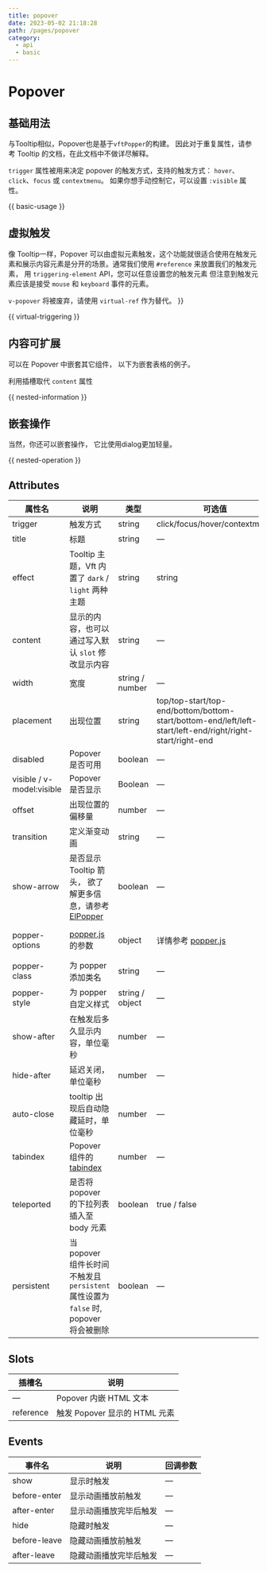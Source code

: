 ```yaml
---
title: popover
date: 2023-05-02 21:18:28
path: /pages/popover
category:
  - api
  - basic
---
```



# Popover

<!-- more -->

## 基础用法

与Tooltip相似，Popover也是基于`vftPopper`的构建。 因此对于重复属性，请参考 Tooltip 的文档，在此文档中不做详尽解释。

`trigger` 属性被用来决定 popover 的触发方式，支持的触发方式： `hover`、`click`、`focus`
或 `contextmenu`。 如果你想手动控制它，可以设置 `:visible` 属性。

{{ basic-usage }}

## 虚拟触发

像 Tooltip一样，Popover
可以由虚拟元素触发，这个功能就很适合使用在触发元素和展示内容元素是分开的场景。通常我们使用 `#reference`
来放置我们的触发元素， 用 `triggering-element` API，您可以任意设置您的触发元素
但注意到触发元素应该是接受 `mouse` 和 `keyboard` 事件的元素。 

`v-popover` 将被废弃，请使用 `virtual-ref` 作为替代。 }}

{{ virtual-triggering }}

## 内容可扩展

可以在 Popover 中嵌套其它组件， 以下为嵌套表格的例子。

利用插槽取代 `content` 属性

{{ nested-information }}

## 嵌套操作

当然，你还可以嵌套操作， 它比使用dialog更加轻量。

{{ nested-operation }}

## Attributes

| 属性名                       | 说明                                                                                                                        | 类型              | 可选值                                                                                                       | 默认值                                                                        |
| ------------------------- | ------------------------------------------------------------------------------------------------------------------------- | --------------- | --------------------------------------------------------------------------------------------------------- | -------------------------------------------------------------------------- |
| trigger                   | 触发方式                                                                                                                      | string          | click/focus/hover/contextmenu                                                                             | hover                                                                      |
| title                     | 标题                                                                                                                        | string          | —                                                                                                         | —                                                                          |
| effect                    | Tooltip 主题，Vft 内置了 `dark` / `light` 两种主题                                                                         | string          | string                                                                                                    | light                                                                      |
| content                   | 显示的内容，也可以通过写入默认 `slot` 修改显示内容                                                                                             | string          | —                                                                                                         | —                                                                          |
| width                     | 宽度                                                                                                                        | string / number | —                                                                                                         | 最小宽度 150px                                                                 |
| placement                 | 出现位置                                                                                                                      | string          | top/top-start/top-end/bottom/bottom-start/bottom-end/left/left-start/left-end/right/right-start/right-end | bottom                                                                     |
| disabled                  | Popover 是否可用                                                                                                              | boolean         | —                                                                                                         | false                                                                      |
| visible / v-model:visible | Popover 是否显示                                                                                                              | Boolean         | —                                                                                                         | false                                                                      |
| offset                    | 出现位置的偏移量                                                                                                                  | number          | —                                                                                                         | 0                                                                          |
| transition                | 定义渐变动画                                                                                                                    | string          | —                                                                                                         | vft-fade-in-linear                                                          |
| show-arrow                | 是否显示 Tooltip 箭头， 欲了解更多信息，请参考 [ElPopper](https://github.com/element-plus/element-plus/tree/dev/packages/components/popper) | boolean         | —                                                                                                         | true                                                                       |
| popper-options            | [popper.js](https://popper.js.org/docs/v2/) 的参数                                                                           | object          | 详情参考 [popper.js](https://popper.js.org/docs/v2/)                                                          | `{modifiers: [{name: 'computeStyles',options: {gpuAcceleration: false}}]}` |
| popper-class              | 为 popper 添加类名                                                                                                             | string          | —                                                                                                         | —                                                                          |
| popper-style              | 为 popper 自定义样式                                                                                                            | string / object | —                                                                                                         | —                                                                          |
| show-after                | 在触发后多久显示内容，单位毫秒                                                                                                           | number          | —                                                                                                         | 0                                                                          |
| hide-after                | 延迟关闭，单位毫秒                                                                                                                 | number          | —                                                                                                         | 200                                                                        |
| auto-close                | tooltip 出现后自动隐藏延时，单位毫秒                                                                                                    | number          | —                                                                                                         | 0                                                                          |
| tabindex                  | Popover 组件的 [tabindex](https://developer.mozilla.org/zh-CN/docs/Web/HTML/Global_attributes/tabindex)                      | number          | —                                                                                                         | —                                                                          |
| teleported                | 是否将 popover 的下拉列表插入至 body 元素                                                                                              | boolean         | true / false                                                                                              | true                                                                       |
| persistent                | 当 popover 组件长时间不触发且 `persistent` 属性设置为 `false` 时, popover 将会被删除                                                           | boolean         | —                                                                                                         | true                                                                       |

## Slots

| 插槽名       | 说明                     |
| --------- | ---------------------- |
| —         | Popover 内嵌 HTML 文本     |
| reference | 触发 Popover 显示的 HTML 元素 |

## Events

| 事件名          | 说明          | 回调参数 |
| ------------ | ----------- | ---- |
| show         | 显示时触发       | —    |
| before-enter | 显示动画播放前触发   | —    |
| after-enter  | 显示动画播放完毕后触发 | —    |
| hide         | 隐藏时触发       | —    |
| before-leave | 隐藏动画播放前触发   | —    |
| after-leave  | 隐藏动画播放完毕后触发 | —    |
